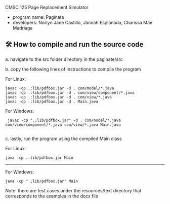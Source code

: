 CMSC 125 Page Replacement Simulator
- program name: Paginate
- developers: Norlyn Jane Castillo, Jannah Esplanada, Charissa Mae Madriaga

## 🛠️ How to compile and run the source code

a. navigate to the src folder directory in the paginate/src

b. copy the following lines of instructions to compile the program

For Linux:
```
javac -cp .:lib/pdfbox.jar -d . com/model/*.java
javac -cp .:lib/pdfbox.jar -d . com/view/component/*.java
javac -cp .:lib/pdfbox.jar -d . com/view/*.java
javac -cp .:lib/pdfbox.jar -d . Main.java

```

For Windows:
```
 javac -cp ".;lib/pdfbox.jar" -d . com/model/*.java com/view/component/*.java com/view/*.java Main.java
 
```

c. lastly, run the program using the compiled Main class

For Linux:
```
java -cp .:lib/pdfbox.jar Main
```
------


For Windows:
```
java -cp ".;lib/pdfbox.jar" Main
```

Note: there are test cases under the resources/text directory that corresponds to the examples in the docx file